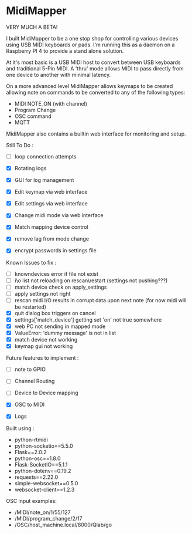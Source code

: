 # MidiMapper

VERY MUCH A BETA!

I built MidiMapper to be a one stop shop for controlling various devices using USB MIDI keyboards or pads.  I'm running this as a daemon on a Raspberry PI 4 to provide a stand alone solution.

At it's most basic is a USB MIDI host to convert between USB keyboards and traditional 5-Pin MIDI. A 'thru' mode allows MIDI to pass directly from one device to another with minimal latency.

On a more advanced level MidiMapper allows keymaps to be created allowing note on commands to be converted to any of the following types:

- MIDI NOTE_ON (with channel)
- Program Change
- OSC command
- MQTT

MidiMapper also contains a builtin web interface for monitoring and setup.

Still To Do :
- [ ] loop connection attempts
- [x] Rotating logs
- [x] GUI for log management
- [x] Edit keymap via web interface
- [x] Edit settings via web interface
- [x] Change midi mode via web interface
- [x] Match mapping device control
- [x] remove lag from mode change
- [x] encrypt passwords in settings file


Known Issues to fix :
- [ ] knowndevices error if file not exist
- [ ] i\o list not reloading on rescan\restart (settings not pushing???)
- [ ] match device check on apply_settings
- [ ] apply settings not right
- [ ] rescan midi I/O results in corrupt data upon next note (for now midi will be restarted)
- [x] quit dialog box triggers on cancel
- [x] settings['match_device'] getting set 'on' not true somewhere
- [x] web PC not sending in mapped mode
- [x] ValueError: 'dummy message' is not in list
- [x] match device not working
- [x] keymap gui not working

Future features to implement :
- [ ] note to GPIO
- [ ] Channel Routing
- [ ] Device to Device mapping
- [x] OSC to MIDI
- [X] Logs


Built using :
- python-rtmidi
- python-socketio==5.5.0
- Flask==2.0.2
- python-osc==1.8.0
- Flask-SocketIO==5.1.1
- python-dotenv==0.19.2
- requests==2.22.0
- simple-websocket==0.5.0
- websocket-client==1.2.3


OSC input examples:
- /MIDI/note_on/1/55/127
- /MIDI/program_change/2/17
- /OSC/host_machine.local/8000/Qlab/go
